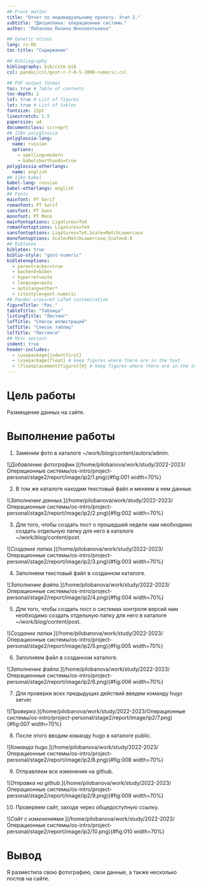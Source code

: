 ```yaml
---
## Front matter
title: "Отчет по индивидуальному проекту. Этап 2."
subtitle: "Дисциплина: операционные системы."
author: "Лобанова Полина Иннокентьевна"

## Generic otions
lang: ru-RU
toc-title: "Содержание"

## Bibliography
bibliography: bib/cite.bib
csl: pandoc/csl/gost-r-7-0-5-2008-numeric.csl

## Pdf output format
toc: true # Table of contents
toc-depth: 2
lof: true # List of figures
lot: true # List of tables
fontsize: 12pt
linestretch: 1.5
papersize: a4
documentclass: scrreprt
## I18n polyglossia
polyglossia-lang:
  name: russian
  options:
	- spelling=modern
	- babelshorthands=true
polyglossia-otherlangs:
  name: english
## I18n babel
babel-lang: russian
babel-otherlangs: english
## Fonts
mainfont: PT Serif
romanfont: PT Serif
sansfont: PT Sans
monofont: PT Mono
mainfontoptions: Ligatures=TeX
romanfontoptions: Ligatures=TeX
sansfontoptions: Ligatures=TeX,Scale=MatchLowercase
monofontoptions: Scale=MatchLowercase,Scale=0.9
## Biblatex
biblatex: true
biblio-style: "gost-numeric"
biblatexoptions:
  - parentracker=true
  - backend=biber
  - hyperref=auto
  - language=auto
  - autolang=other*
  - citestyle=gost-numeric
## Pandoc-crossref LaTeX customization
figureTitle: "Рис."
tableTitle: "Таблица"
listingTitle: "Листинг"
lofTitle: "Список иллюстраций"
lotTitle: "Список таблиц"
lolTitle: "Листинги"
## Misc options
indent: true
header-includes:
  - \usepackage{indentfirst}
  - \usepackage{float} # keep figures where there are in the text
  - \floatplacement{figure}{H} # keep figures where there are in the text
---
```


# Цель работы

Размещение данных на сайте.

# Выполнение работы

1. Заменим фото в каталоге ~/work/blog/content/autors/admin.

![*Добавление фотографии.*](/home/pilobanova/work/study/2022-2023/Операционные системы/os-intro/project-personal/stage2/report/image/ip2/1.png){#fig:001 width=70%}

2. В том же каталоге находим текстовый файл и меняем в нем данные.

![*Заполнение данных.*](/home/pilobanova/work/study/2022-2023/Операционные системы/os-intro/project-personal/stage2/report/image/ip2/2.png){#fig:002 width=70%}

3. Для того, чтобы создать пост о прошедшей неделе нам необходимо создать отдельную папку для него в каталоге ~/work/blog/content/post.

![*Создание папки.*](/home/pilobanova/work/study/2022-2023/Операционные системы/os-intro/project-personal/stage2/report/image/ip2/3.png){#fig:003 width=70%}

4. Заполняем текстовый файл в созданном каталоге.

![*Заполнение файла.*](/home/pilobanova/work/study/2022-2023/Операционные системы/os-intro/project-personal/stage2/report/image/ip2/4.png){#fig:004 width=70%}

5. Для того, чтобы создать пост о системах контроля версий нам необходимо создать отдельную папку для него в каталоге ~/work/blog/content/post.

![*Создание папки.*](/home/pilobanova/work/study/2022-2023/Операционные системы/os-intro/project-personal/stage2/report/image/ip2/5.png){#fig:005 width=70%}

6. Заполняем файл в созданном каталоге.

![*Заполнение файла.*](/home/pilobanova/work/study/2022-2023/Операционные системы/os-intro/project-personal/stage2/report/image/ip2/6.png){#fig:006 width=70%}

7. Для проверки всех предыдущих действий введем команду hugo server.

![*Проверка.*](/home/pilobanova/work/study/2022-2023/Операционные системы/os-intro/project-personal/stage2/report/image/ip2/7.png){#fig:007 width=70%}

8. После этого вводим команду hugo в каталоге public.

![*Команда hugo.*](/home/pilobanova/work/study/2022-2023/Операционные системы/os-intro/project-personal/stage2/report/image/ip2/8.png){#fig:008 width=70%}

9. Отправляем все изменения на github.

![*Отправка на github.*](/home/pilobanova/work/study/2022-2023/Операционные системы/os-intro/project-personal/stage2/report/image/ip2/9.png){#fig:009 width=70%}

10. Проверяем сайт, заходя через общедоступную ссылку.

![*Сайт с изменениями.*](/home/pilobanova/work/study/2022-2023/Операционные системы/os-intro/project-personal/stage2/report/image/ip2/10.png){#fig:010 width=70%}

# Вывод

Я разместила свою фотографию, свои данные, а также несколько постов на сайте.
